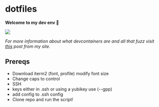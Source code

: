 # dotfiles

**Welcome to my dev env 🚀**

![](https://miro.medium.com/v2/resize:fit:1400/0*tIIPbYu_jOyl9C1H.png)

*For more information about what devcontainers are and all that fuzz visit [this](https://www.tony.software/posts/developing_inside_container/) post from my site.*

## Prereqs

- Download iterm2 (font, profile) modify font size
- Change caps to control
- SSH
-   keys either in .ssh or using a yubikey use (--gpp)
-   add config to .ssh config
- Clone repo and run the script!
